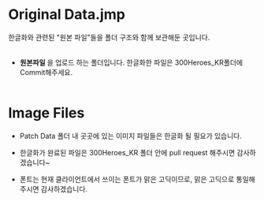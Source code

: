 # Original Data.jmp
한글화와 관련된 "원본 파일"들을 폴더 구조와 함께 보관해둔 곳입니다. <br/><br/>

- <b> 원본파일 </b>을 업로드 하는 폴더입니다. 한글화한 파일은 300Heroes_KR폴더에 Commit해주세요. <br/><br/>



# Image Files

- Patch Data 폴더 내 곳곳에 있는 이미지 파일들은 한글화 될 필요가 있습니다.

- 한글화가 완료된 파일은 300Heroes_KR 폴더 안에 pull request 해주시면 감사하겠습니다~

- 폰트는 현재 클라이언트에서 쓰이는 폰트가 맑은 고딕이므로, 맑은 고딕으로 통일해주시면 감사하겠습니다.
